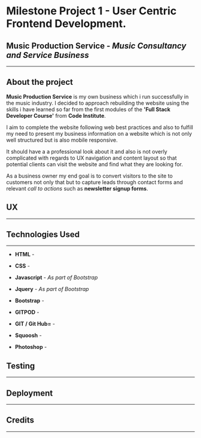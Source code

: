 # Milestone Project 1  - User Centric Frontend Development.

## **Music Production Service** - _Music Consultancy and Service Business_

---
## **About the project**

**Music Production Service** is my own business which i run successfully in the music industry. 
I decided to approach rebuilding the website using the skills i have learned so far from the first modules of the **'Full Stack Developer Course'** from **Code Institute**.

I aim to complete the website following web best practices and also to fulfill my need to present my business information on a website which is not only well structured but is also mobile responsive. 

It should have a a professional look about it and also is not overly complicated with regards to UX navigation and content layout so that potential clients can visit the website and find what they are looking for.


As a business owner my end goal is to convert visitors to the site to customers not only that but to capture leads through contact forms and relevant _call to actions_ such as **newsletter signup forms**.




## **UX**
___



## **Technologies Used**
___

* **HTML** - 

* **CSS** - 

* **Javascript** - *As part of Bootstrap*

* **Jquery** - *As part of Bootstrap*

* **Bootstrap** - 

* **GITPOD** - 

* **GIT / Git Hub=** - 

* **Squoosh** - 

* **Photoshop** - 



## **Testing**
___


## **Deployment**
___


## **Credits**
___
